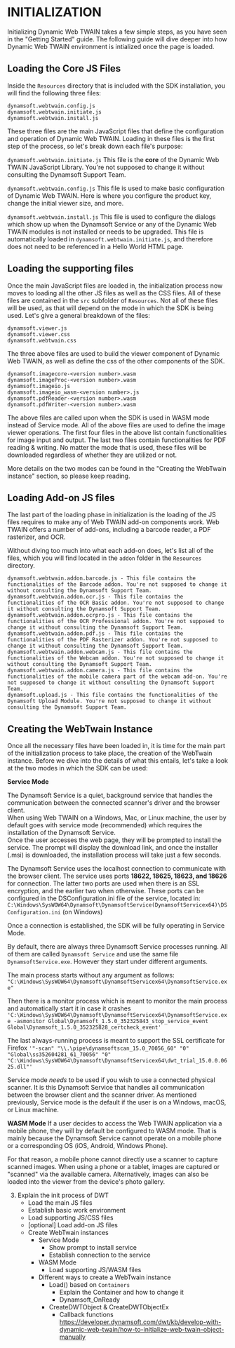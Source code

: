 
# INITIALIZATION
Initializing Dynamic Web TWAIN takes a few simple steps, as you have seen in the "Getting Started" guide. The following guide will dive deeper into how Dynamic Web TWAIN environment is intialized once the page is loaded.
## Loading the Core JS Files
Inside the `Resources` directory that is included with the SDK installation, you will find the following three files:
```
dynamsoft.webtwain.config.js
dynamsoft.webtwain.initiate.js
dynamsoft.webtwain.install.js
```
These three files are the main JavaScript files that define the configuration and operation of Dynamic Web TWAIN. Loading in these files is the first step of the process, so let's break down each file's purpose:

`dynamsoft.webtwain.initiate.js`
This file is the **core** of the Dynamic Web TWAIN JavaScript Library. You're not supposed to change it without consulting the Dynamsoft Support Team. 

`dynamsoft.webtwain.config.js`
This file is used to make basic configuration of Dynamic Web TWAIN. Here is where you configure the product key, change the initial viewer size, and more.

`dynamsoft.webtwain.install.js`
This file is used to configure the dialogs which show up when the Dynamsoft Service or any of the Dynamic Web TWAIN modules is not installed or needs to be upgraded. This file is automatically loaded in  `dynamsoft.webtwain.initiate.js`, and therefore does not need to be referenced in a Hello World HTML page.

## Loading the supporting files
Once the main JavaScript files are loaded in, the initialization process now moves to loading all the other JS files as well as the CSS files. All of these files are contained in the `src` subfolder of `Resources`. Not all of these files will be used, as that will depend on the mode in which the SDK is being used. Let's give a general breakdown of the files:
```
dynamsoft.viewer.js
dynamsoft.viewer.css
dynamsoft.webtwain.css
```
The three above files are used to build the viewer component of Dynamic Web TWAIN, as well as define the css of the other components of the SDK.
```
dynamsoft.imagecore-<version number>.wasm
dynamsoft.imageProc-<version number>.wasm
dynamsoft.imageio.js
dynamsoft.imageio_wasm-<version number>.js
dynamsoft.pdfReader-<version number>.wasm
dynamsoft.pdfWriter-<version number>.wasm
```
The above files are called upon when the SDK is used in WASM mode instead of Service mode. All of the above files are used to define the image viewer operations. The first four files in the above list contain functionalities for image input and output. The last two files contain functionalities for PDF reading & writing. No matter the mode that is used, these files will be downloaded regardless of whether they are utilized or not.

More details on the two modes can be found in the "Creating the WebTwain instance" section, so please keep reading.

## Loading Add-on JS files
The last part of the loading phase in initialization is the loading of the JS files requires to make any of Web TWAIN add-on components work. Web TWAIN offers a number of add-ons, including a barcode reader, a PDF rasterizer, and OCR.

Without diving too much into what each add-on does, let's list all of the files, which you will find located in the `addon` folder in the `Resources` directory.
```
dynamsoft.webtwain.addon.barcode.js - This file contains the functionalities of the Barcode addon. You're not supposed to change it without consulting the Dynamsoft Support Team.
dynamsoft.webtwain.addon.ocr.js - This file contains the functionalities of the OCR Basic addon. You're not supposed to change it without consulting the Dynamsoft Support Team.
dynamsoft.webtwain.addon.ocrpro.js - This file contains the functionalities of the OCR Professional addon. You're not supposed to change it without consulting the Dynamsoft Support Team.
dynamsoft.webtwain.addon.pdf.js - This file contains the functionalities of the PDF Rasterizer addon. You're not supposed to change it without consulting the Dynamsoft Support Team.
dynamsoft.webtwain.addon.webcam.js - This file contains the functionalities of the Webcam addon. You're not supposed to change it without consulting the Dynamsoft Support Team.
dynamsoft.webtwain.addon.camera.js - This file contains the functionalities of the mobile camera part of the webcam add-on. You're not supposed to change it without consulting the Dynamsoft Support Team.
dynamsoft.upload.js - This file contains the functionalities of the Dynamsoft Upload Module. You're not supposed to change it without consulting the Dynamsoft Support Team.
```
##  Creating the WebTwain Instance
Once all the necessary files have been loaded in, it is time for the main part of the initialization process to take place, the creation of the WebTwain instance. Before we dive into the details of what this entails, let's take a look at the two modes in which the SDK can be used:

**Service Mode** 

The Dynamsoft Service is a quiet, background service that handles the communication between the connected scanner's driver and the browser client.  
When using Web TWAIN on a Windows, Mac, or Linux machine, the user by default goes with service mode (recommended) which requires the installation of the Dynamsoft Service.  
Once the user accesses the web page, they will be prompted to install the service. The prompt will display the download link, and once the installer (.msi) is downloaded, the installation process will take just a few seconds.  
  
The Dynamsoft Service uses the localhost connection to communicate with the browser client. The service uses ports **18622, 18625, 18623, and 18626** for connection. The latter two ports are used when there is an SSL encryption, and the earlier two when otherwise. These ports can be configured in the DSConfiguration.ini file of the service, located in:
`C:\Windows\SysWOW64\Dynamsoft\DynamsoftService(DynamsoftServicex64)\DSConfiguration.ini` (on Windows)

Once a connection is established, the SDK will be fully operating in Service Mode. 

By default, there are always three Dynamsoft Service processes running. All of them are called `Dynamsoft Service` and use the same file `DynamsoftService.exe`. However they start under different arguments.

The main process starts without any argument as follows:
`"C:\Windows\SysWOW64\Dynamsoft\DynamsoftServicex64\DynamsoftService.exe"`

Then there is a monitor process which is meant to monitor the main process and automatically start it in case it crashes
`'C:\Windows\SysWOW64\Dynamsoft\DynamsoftServicex64\DynamsoftService.exe -asmonitor Global\Dynamsoft_1.5.0_352325843_stop_service_event Global\Dynamsoft_1.5.0_352325828_certcheck_event'`

The last always-running process is meant to support the SSL certificate for Firefox
`'"-scan" "\\.\pipe\dynamsoftscan_15.0_70056_60" "0" "Global\ss352604281_61_70056" "0" "C:\Windows\SysWOW64\Dynamsoft\DynamsoftServicex64\dwt_trial_15.0.0.0625.dll"'`

Service mode *needs* to be used if you wish to use a connected physical scanner. It is this Dynamsoft Service that handles all communication between the browser client and the scanner driver. As mentioned previously, Service mode is the default if the user is on a Windows, macOS, or Linux machine.

**WASM Mode**
If a user decides to access the Web TWAIN application via a mobile phone, they will by default be configured to WASM mode. That is mainly because the Dynamsoft Service cannot operate on a mobile phone or a corresponding OS (iOS, Android, Windows Phone).

For that reason, a mobile phone cannot directly use a scanner to capture scanned images. When using a phone or a tablet, images are captured or "scanned" via the available camera. Alternatively, images can also be loaded into the viewer from the device's photo gallery.

 3. Explain the init process of DWT
    - Load the main JS files
    - Establish basic work environment
    - Load supporting JS/CSS files
    - [optional] Load add-on JS files
    - Create WebTwain instances
        - Service Mode
            - Show prompt to install service
            - Establish connection to the service
        - WASM Mode
            - Load supporting JS/WASM files
        - Different ways to create a WebTwain instance
            - Load() based on `Containers`
                - Explain the Container and how to change it
                - Dynamsoft_OnReady
            - CreateDWTObject & CreateDWTObjectEx
                - Callback functions
https://developer.dynamsoft.com/dwt/kb/develop-with-dynamic-web-twain/how-to-initialize-web-twain-object-manually
